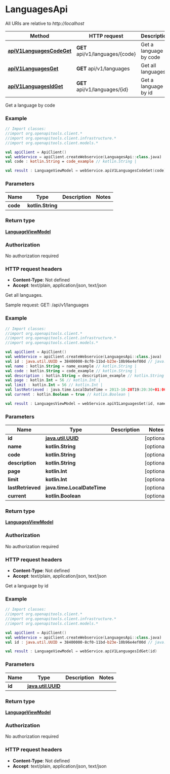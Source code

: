# LanguagesApi

All URIs are relative to *http://localhost*

Method | HTTP request | Description
------------- | ------------- | -------------
[**apiV1LanguagesCodeGet**](LanguagesApi.md#apiV1LanguagesCodeGet) | **GET** api/v1/languages/{code} | Get a language by code
[**apiV1LanguagesGet**](LanguagesApi.md#apiV1LanguagesGet) | **GET** api/v1/languages | Get all languages.
[**apiV1LanguagesIdGet**](LanguagesApi.md#apiV1LanguagesIdGet) | **GET** api/v1/languages/{id} | Get a language by id



Get a language by code

### Example
```kotlin
// Import classes:
//import org.openapitools.client.*
//import org.openapitools.client.infrastructure.*
//import org.openapitools.client.models.*

val apiClient = ApiClient()
val webService = apiClient.createWebservice(LanguagesApi::class.java)
val code : kotlin.String = code_example // kotlin.String | 

val result : LanguageViewModel = webService.apiV1LanguagesCodeGet(code)
```

### Parameters

Name | Type | Description  | Notes
------------- | ------------- | ------------- | -------------
 **code** | **kotlin.String**|  |

### Return type

[**LanguageViewModel**](LanguageViewModel.md)

### Authorization

No authorization required

### HTTP request headers

 - **Content-Type**: Not defined
 - **Accept**: text/plain, application/json, text/json


Get all languages.

Sample request:        GET: /api/v1/languages

### Example
```kotlin
// Import classes:
//import org.openapitools.client.*
//import org.openapitools.client.infrastructure.*
//import org.openapitools.client.models.*

val apiClient = ApiClient()
val webService = apiClient.createWebservice(LanguagesApi::class.java)
val id : java.util.UUID = 38400000-8cf0-11bd-b23e-10b96e4ef00d // java.util.UUID | 
val name : kotlin.String = name_example // kotlin.String | 
val code : kotlin.String = code_example // kotlin.String | 
val description : kotlin.String = description_example // kotlin.String | 
val page : kotlin.Int = 56 // kotlin.Int | 
val limit : kotlin.Int = 56 // kotlin.Int | 
val lastRetrieved : java.time.LocalDateTime = 2013-10-20T19:20:30+01:00 // java.time.LocalDateTime | 
val current : kotlin.Boolean = true // kotlin.Boolean | 

val result : LanguagesViewModel = webService.apiV1LanguagesGet(id, name, code, description, page, limit, lastRetrieved, current)
```

### Parameters

Name | Type | Description  | Notes
------------- | ------------- | ------------- | -------------
 **id** | [**java.util.UUID**](.md)|  | [optional]
 **name** | **kotlin.String**|  | [optional]
 **code** | **kotlin.String**|  | [optional]
 **description** | **kotlin.String**|  | [optional]
 **page** | **kotlin.Int**|  | [optional]
 **limit** | **kotlin.Int**|  | [optional]
 **lastRetrieved** | **java.time.LocalDateTime**|  | [optional]
 **current** | **kotlin.Boolean**|  | [optional]

### Return type

[**LanguagesViewModel**](LanguagesViewModel.md)

### Authorization

No authorization required

### HTTP request headers

 - **Content-Type**: Not defined
 - **Accept**: text/plain, application/json, text/json


Get a language by id

### Example
```kotlin
// Import classes:
//import org.openapitools.client.*
//import org.openapitools.client.infrastructure.*
//import org.openapitools.client.models.*

val apiClient = ApiClient()
val webService = apiClient.createWebservice(LanguagesApi::class.java)
val id : java.util.UUID = 38400000-8cf0-11bd-b23e-10b96e4ef00d // java.util.UUID | 

val result : LanguageViewModel = webService.apiV1LanguagesIdGet(id)
```

### Parameters

Name | Type | Description  | Notes
------------- | ------------- | ------------- | -------------
 **id** | [**java.util.UUID**](.md)|  |

### Return type

[**LanguageViewModel**](LanguageViewModel.md)

### Authorization

No authorization required

### HTTP request headers

 - **Content-Type**: Not defined
 - **Accept**: text/plain, application/json, text/json

